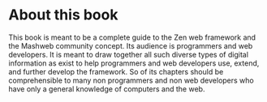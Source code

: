 # About this book

This book is meant to be a complete guide to the Zen web framework and the Mashweb community concept. Its audience is programmers and web developers. It is meant to draw together all such diverse types of digital information as exist to help programmers and web developers use, extend, and further develop the framework. So of its chapters should be comprehensible to many non programmers and non web developers who have only a general knowledge of computers and the web.

